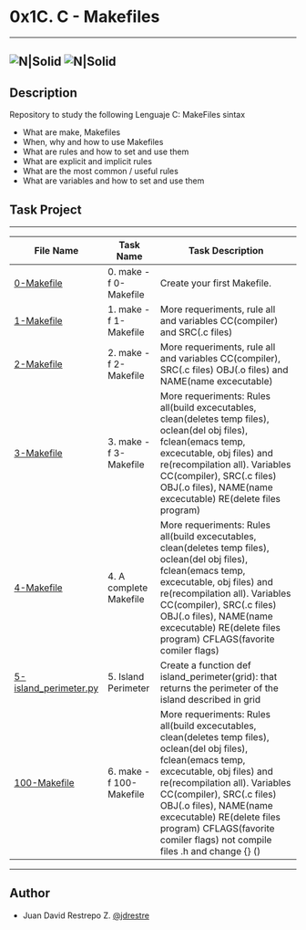 # 0x1C. C - Makefiles
---
![N|Solid](https://www.holbertonschool.com/holberton-logo.png) ![N|Solid](https://intranet.hbtn.io/assets/holberton-logo-coral-27055cb2f875eb10bf3b3942e52a24581bc0667695bdc856d4f08b469b678000.png)
---

## Description
Repository to study the following Lenguaje C: MakeFiles sintax

- What are make, Makefiles
- When, why and how to use Makefiles
- What are rules and how to set and use them
- What are explicit and implicit rules
- What are the most common / useful rules
- What are variables and how to set and use them

## Task Project
---
File Name|Task Name|Task Description
---|---|---
[0-Makefile](https://github.com/jdrestre/holbertonschool-low_level_programming/tree/master/0x1C-makefiles/0-Makefile)|0. make -f 0-Makefile|Create your first Makefile.
[1-Makefile](https://github.com/jdrestre/holbertonschool-low_level_programming/tree/master/0x1C-makefiles/1-Makefile)|1. make -f 1-Makefile|More requeriments, rule all and variables CC(compiler) and SRC(.c files)
[2-Makefile](https://github.com/jdrestre/holbertonschool-low_level_programming/tree/master/0x1C-makefiles/2-Makefile)|2. make -f 2-Makefile|More requeriments, rule all and variables CC(compiler), SRC(.c files) OBJ(.o files) and NAME(name excecutable)
[3-Makefile](https://github.com/jdrestre/holbertonschool-low_level_programming/tree/master/0x1C-makefiles/3-Makefile)|3. make -f 3-Makefile|More requeriments: Rules all(build excecutables, clean(deletes temp files), oclean(del obj files), fclean(emacs temp, excecutable, obj files) and re(recompilation all). Variables CC(compiler), SRC(.c files) OBJ(.o files), NAME(name excecutable) RE(delete files program)
[4-Makefile](https://github.com/jdrestre/holbertonschool-low_level_programming/tree/master/0x1C-makefiles/4-Makefile)|4. A complete Makefile|More requeriments: Rules all(build excecutables, clean(deletes temp files), oclean(del obj files), fclean(emacs temp, excecutable, obj files) and re(recompilation all). Variables CC(compiler), SRC(.c files) OBJ(.o files), NAME(name excecutable) RE(delete files program) CFLAGS(favorite comiler flags)
[5-island_perimeter.py](https://github.com/jdrestre/holbertonschool-low_level_programming/tree/master/0x1C-makefiles/5-island_perimeter.py)|5. Island Perimeter|Create a function def island_perimeter(grid): that returns the perimeter of the island described in grid
[100-Makefile](https://github.com/jdrestre/holbertonschool-low_level_programming/tree/master/0x1C-makefiles/100-Makefile)|6. make -f 100-Makefile|More requeriments: Rules all(build excecutables, clean(deletes temp files), oclean(del obj files), fclean(emacs temp, excecutable, obj files) and re(recompilation all). Variables CC(compiler), SRC(.c files) OBJ(.o files), NAME(name excecutable) RE(delete files program) CFLAGS(favorite comiler flags) not compile files .h and change {} ()



---
## Author

- Juan David Restrepo Z. [@jdrestre](https://twitter.com/jdrestre)

